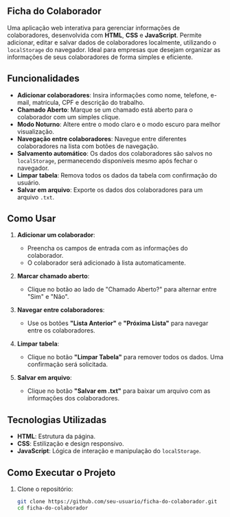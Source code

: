 ## Ficha do Colaborador

Uma aplicação web interativa para gerenciar informações de colaboradores, desenvolvida com **HTML**, **CSS** e **JavaScript**. Permite adicionar, editar e salvar dados de colaboradores localmente, utilizando o `localStorage` do navegador. Ideal para empresas que desejam organizar as informações de seus colaboradores de forma simples e eficiente.

## Funcionalidades

- **Adicionar colaboradores**: Insira informações como nome, telefone, e-mail, matrícula, CPF e descrição do trabalho.
- **Chamado Aberto**: Marque se um chamado está aberto para o colaborador com um simples clique.
- **Modo Noturno**: Altere entre o modo claro e o modo escuro para melhor visualização.
- **Navegação entre colaboradores**: Navegue entre diferentes colaboradores na lista com botões de navegação.
- **Salvamento automático**: Os dados dos colaboradores são salvos no `localStorage`, permanecendo disponíveis mesmo após fechar o navegador.
- **Limpar tabela**: Remova todos os dados da tabela com confirmação do usuário.
- **Salvar em arquivo**: Exporte os dados dos colaboradores para um arquivo `.txt`.

## Como Usar

1. **Adicionar um colaborador**:
   - Preencha os campos de entrada com as informações do colaborador.
   - O colaborador será adicionado à lista automaticamente.

2. **Marcar chamado aberto**:
   - Clique no botão ao lado de "Chamado Aberto?" para alternar entre "Sim" e "Não".

3. **Navegar entre colaboradores**:
   - Use os botões **"Lista Anterior"** e **"Próxima Lista"** para navegar entre os colaboradores.

4. **Limpar tabela**:
   - Clique no botão **"Limpar Tabela"** para remover todos os dados. Uma confirmação será solicitada.

5. **Salvar em arquivo**:
   - Clique no botão **"Salvar em .txt"** para baixar um arquivo com as informações dos colaboradores.

## Tecnologias Utilizadas

- **HTML**: Estrutura da página.
- **CSS**: Estilização e design responsivo.
- **JavaScript**: Lógica de interação e manipulação do `localStorage`.

## Como Executar o Projeto

1. Clone o repositório:
   ```bash
   git clone https://github.com/seu-usuario/ficha-do-colaborador.git
   cd ficha-do-colaborador